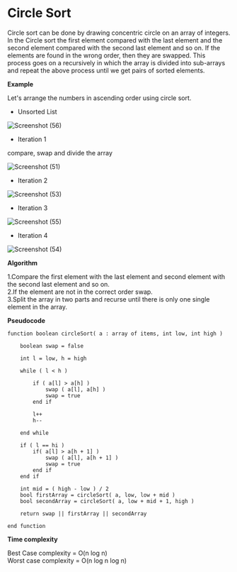 # Circle Sort 

Circle sort can be done by drawing concentric circle on an array of integers. In the Circle sort the first element compared with the last element and the second element compared with the second last element and so on. If the elements are found in the wrong order, then they are swapped. This process goes on a recursively in which the  array is divided into sub-arrays and repeat the above process until we get pairs of sorted elements. 

 **Example**

Let's arrange the numbers in ascending order using circle sort.

- Unsorted List

![Screenshot (56)](https://user-images.githubusercontent.com/28682701/57585928-260db280-750c-11e9-84e7-dd6e9f5784eb.png)

- Iteration 1

 compare, swap and divide the array

![Screenshot (51)](https://user-images.githubusercontent.com/28682701/57585795-a3d0be80-750a-11e9-8db5-8369d9678538.png)

- Iteration 2

![Screenshot (53)](https://user-images.githubusercontent.com/28682701/57585844-28234180-750b-11e9-9835-e7541dc10d9e.png)

- Iteration 3

![Screenshot (55)](https://user-images.githubusercontent.com/28682701/57585917-024a6c80-750c-11e9-87f2-22f97c2d377d.png)

- Iteration 4

![Screenshot (54)](https://user-images.githubusercontent.com/28682701/57585886-a2ec5c80-750b-11e9-8b47-53a60440b2dc.png)

**Algorithm** 

1.Compare the first element with the last element and second element with the second last element and so on.<br />
2.If the element are not in the correct order swap.<br />
3.Split the array in two parts and recurse until there is only one single element in the array.

**Pseudocode**
```
function boolean circleSort( a : array of items, int low, int high )

    boolean swap = false 
    
    int l = low, h = high
   
    while ( l < h )
      		
        if ( a[l] > a[h] )
            swap ( a[l], a[h] )
            swap = true
        end if

        l++
        h--
    
    end while
   
    if ( l == hi )
        if( a[l] > a[h + 1] )
            swap ( a[l], a[h + 1] )
            swap = true
        end if 
    end if
     
    int mid = ( high - low ) / 2
    bool firstArray = circleSort( a, low, low + mid )
    bool secondArray = circleSort( a, low + mid + 1, high )
   
    return swap || firstArray || secondArray
    
end function
```  
**Time complexity**

Best Case complexity =  O(n log n)<br />
Worst case complexity =  O(n log n log n)
